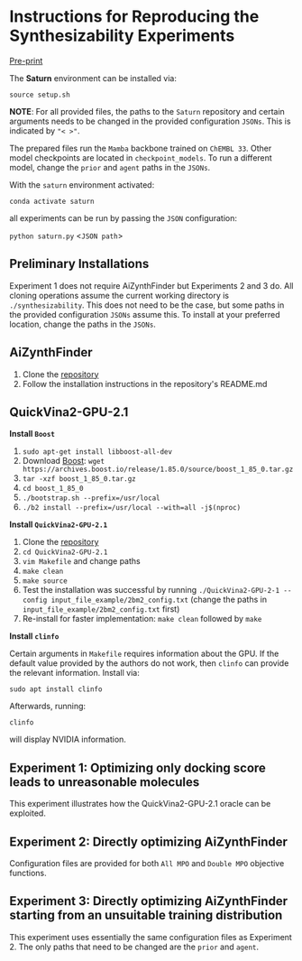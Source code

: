 # Instructions for Reproducing the Synthesizability Experiments 

[Pre-print](https://arxiv.org/abs/2407.12186v1)

The **Saturn** environment can be installed via:

`source setup.sh`

**NOTE**: For all provided files, the paths to the `Saturn` repository and certain arguments needs to be changed in the provided configuration `JSONs`. This is indicated by `"< >"`.

The prepared files run the `Mamba` backbone trained on `ChEMBL 33`. Other model checkpoints are located in `checkpoint_models`. To run a different model, change the `prior` and `agent` paths in the `JSONs`.

With the `saturn` environment activated:

`conda activate saturn`

all experiments can be run by passing the `JSON` configuration: 

`python saturn.py` <`JSON path`>

Preliminary Installations
-------------------------

Experiment 1 does not require AiZynthFinder but Experiments 2 and 3 do. All cloning operations assume the current working directory is `./synthesizability`. This does not need to be the case, but some paths in the provided configuration `JSONs` assume this. To install at your preferred location, change the paths in the `JSONs`.

AiZynthFinder
-------------
1. Clone the [repository](https://github.com/MolecularAI/aizynthfinder)
2. Follow the installation instructions in the repository's README.md

QuickVina2-GPU-2.1
------------------
**Install `Boost`**
1. `sudo apt-get install libboost-all-dev`
2. Download [Boost](https://www.boost.org/users/history/version_1_85_0.html): `wget https://archives.boost.io/release/1.85.0/source/boost_1_85_0.tar.gz`
3. `tar -xzf boost_1_85_0.tar.gz`
4. `cd boost_1_85_0`
5. `./bootstrap.sh --prefix=/usr/local`
6. `./b2 install --prefix=/usr/local --with=all -j$(nproc)`

**Install `QuickVina2-GPU-2.1`**
1. Clone the [repository](https://github.com/DeltaGroupNJUPT/Vina-GPU-2.1)
2. `cd QuickVina2-GPU-2.1`
3. `vim Makefile` and change paths
4. `make clean`
5. `make source`
6. Test the installation was successful by running `./QuickVina2-GPU-2-1 --config input_file_example/2bm2_config.txt` (change the paths in `input_file_example/2bm2_config.txt` first)
7. Re-install for faster implementation: `make clean` followed by `make`

**Install `clinfo`**

Certain arguments in `Makefile` requires information about the GPU. If the default value provided by the authors do not work, then `clinfo` can provide the relevant information. Install via: 

`sudo apt install clinfo`

Afterwards, running:

`clinfo`

will display NVIDIA information.


Experiment 1: Optimizing only docking score leads to unreasonable molecules
---------------------------------------------------------------------------

This experiment illustrates how the QuickVina2-GPU-2.1 oracle can be exploited.


Experiment 2: Directly optimizing AiZynthFinder
-----------------------------------------------

Configuration files are provided for both `All MPO` and `Double MPO` objective functions.


Experiment 3: Directly optimizing AiZynthFinder starting from an unsuitable training distribution
--------------------------------------------------------------------------------------------------

This experiment uses essentially the same configuration files as Experiment 2. The only paths that need to be changed are the `prior` and `agent`.
